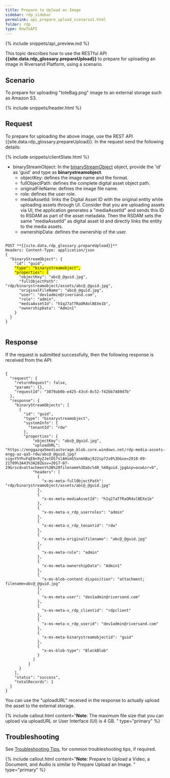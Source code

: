 ```yaml
---
title: Prepare to Upload an Image
sidebar: rdp_sidebar
permalink: api_prepare_upload_scenario1.html
folder: rdp
type: HowToAPI
---
```


{% include snippets/api_preview.md %}

This topic describes how to use the RESTful API **{{site.data.rdp_glossary.prepareUpload}}** to prepare for uploading an image in Riversand Platform, using a scenario.

## Scenario

To prepare for uploading "toteBag.png" image to an external storage such as Amazon S3. 

{% include snippets/header.html %}

## Request

To prepare for uploading the above image, use the REST API {{site.data.rdp_glossary.prepareUpload}}. In the request send the following details:

{% include snippets/clientState.html %}
* binaryStreamObject: In the [binaryStreamObject](api_binary_stream_object_structure.html) object, provide the 'id' as 'guid' and type as **binarystreamobject**.
  * objectKey: defines the image name and the format.
  * fullObjectPath: defines the complete digital asset object path.
  * originalFileName: defines the image file name.
  * role: defines the user role.
  * mediaAssetId: links the Digital Asset ID with the original entity while uploading assets through UI. Consider that you are uploading assets via UI, the application generates a "mediaAssetId" and sends this ID to RSDAM as part of the asset metadata. Then the RSDAM sets the same "mediaAssetId" as digital asset Id and directly links the entity to the media assets. 
  * ownershipData: defines the ownership of the user.

<pre>
<code>
POST **{{site.data.rdp_glossary.prepareUpload}}**
Headers: Content-Type: application/json
{
  "binaryStreamObject": {
    "id": "guid",
    <span style="background-color: #FFFF00">"type": "binarystreamobject",</span>
    <span style="background-color: #FFFF00">"properties": {</span>
      "objectKey": "abc@_@guid.jpg",
      "fullObjectPath": "rdp/binarystreamobject/assets/abc@_@guid.jpg",
      "originalFileName": "abc@_@guid.jpg",
      "user": "dev1admin@riversand.com",
      "role": "admin",
      "mediaAssetId": "hIq27aTfRaOR4olBEXe1b",
      "ownershipData": "Admin1"
    }
  }
}
</code>
</pre>

## Response

If the request is submitted successfully, then the following response is received from the API:

<pre><code>
{
  "request": {
    "returnRequest": false,
    "params": {},
    "requestId": "3879ab0b-e425-43cd-8c52-f42bb7489d7b"
  },
  "response": {
    "binaryStreamObjects": [
      {
        "id": "guid",
        "type": "binarystreamobject",
        "systemInfo": {
          "tenantId": "rdw"
        },
        "properties": {
            "objectKey": "abc@_@guid.jpg",
            "uploadURL": "https://enggazqa5mediastorage.blob.core.windows.net/rdp-media-assets-engg-az-qa5-rdw/abc@_@guid.jpg?sig=Y5YhvFqE6n9yZJetOS7slAHsmSSxnmXBaj822sp72s0%3D&se=2018-09-21T09%3A43%3A20Z&sv=2017-07-29&rscd=attachment%3B%20filename%3Dabc%40_%40guid.jpg&sp=acw&sr=b",
            "headers": [
              {
                "x-ms-meta-fullObjectPath": "rdp/binarystreamobject/assets/abc@_@guid.jpg"
              },
              {
                "x-ms-meta-mediaAssetId": "hIq27aTfRaOR4olBEXe1b"
              },
              {
                "x-ms-meta-x_rdp_userroles": "admin"
              },
              {
                "x-ms-meta-x_rdp_tenantid": "rdw"
              },
              {
                "x-ms-meta-originalfilename": "abc@_@guid.jpg"
              },
              {
                "x-ms-meta-role": "admin"
              },
              {
                "x-ms-meta-ownershipData": "Admin1"
              },
              {
                "x-ms-blob-content-disposition": "attachment; filename=abc@_@guid.jpg"
              },
              {
                "x-ms-meta-user": "dev1admin@riversand.com"
              },
              {
                "x-ms-meta-x_rdp_clientid": "rdpclient"
              },
              {
                "x-ms-meta-x_rdp_userid": "dev1admin@riversand.com"
              },
              {
                "x-ms-meta-binarystreamobjectid": "guid"
              },
              {
                "x-ms-blob-type": "BlockBlob"
              }
            ]
          }      
      }
    ],
    "status": "success",
    "totalRecords": 1
  }
}
</code></pre>

You can use the "uploadURL" received in the response to actually upload the asset to the external storage.

{% include callout.html content="**Note**: The maximum file size that you can upload via uploadURL or User Interface (UI) is 4 GB.
" type="primary" %}

## Troubleshooting

See [Troubleshooting Tips](api_troubleshooting_tips.html), for common troubleshooting tips, if required.

{% include callout.html content="**Note**: Prepare to Upload a Video, a Document, and Audio is similar to Prepare Upload an Image.
" type="primary" %}